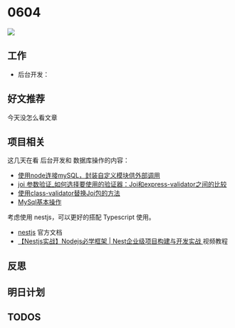 
# 0604

![](http://h2.ioliu.cn/bing/BigHole_ZH-CN2671071218_1920x1080.jpg)

## 工作

- 后台开发：

## 好文推荐

今天没怎么看文章

## 项目相关

这几天在看 后台开发和 数据库操作的内容：

- [使用node连接mySQL，封装自定义模块供外部调用](https://blog.csdn.net/crazy_jialin/article/details/78042855)
- [joi 参数验证_如何选择要使用的验证器：Joi和express-validator之间的比较](https://blog.csdn.net/cumian9828/article/details/108155011)
- [使用class-validator替换Joi包的方法](https://juejin.cn/post/6844903808259080206)
- [MySql基本操作](https://www.runoob.com/mysql/mysql-tutorial.html)

考虑使用 nestjs，可以更好的搭配 Typescript 使用。

- [nestjs](https://docs.nestjs.com/) 官方文档
- [【Nestjs实战】Nodejs必学框架 | Nest企业级项目构建与开发实战 ](https://www.bilibili.com/video/BV1bQ4y1A77L?p=6&spm_id_from=pageDriver) 视频教程

## 反思

## 明日计划

## TODOS